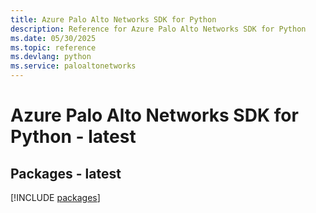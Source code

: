 ```yaml
---
title: Azure Palo Alto Networks SDK for Python
description: Reference for Azure Palo Alto Networks SDK for Python
ms.date: 05/30/2025
ms.topic: reference
ms.devlang: python
ms.service: paloaltonetworks
---
```

# Azure Palo Alto Networks SDK for Python - latest
## Packages - latest
[!INCLUDE [packages](palo-alto-networks-index.md)]